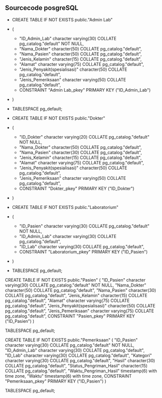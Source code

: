 ## Sourcecode posgreSQL

- CREATE TABLE IF NOT EXISTS public."Admin Lab"
- (
   - "ID_Admin_Lab" character varying(30) COLLATE pg_catalog."default" NOT NULL,
   - "Nama_Dokter" character(50) COLLATE pg_catalog."default",
   - "Nama_Pasien" character(50) COLLATE pg_catalog."default",
   - "Jenis_Kelamin" character(15) COLLATE pg_catalog."default",
   - "Alamat" character varying(75) COLLATE pg_catalog."default",
   - "Jenis_Penyakit(spesialisasi)" character(50) COLLATE pg_catalog."default",
   - "Jenis_Pemeriksaan" character varying(50) COLLATE pg_catalog."default",
   - CONSTRAINT "Admin Lab_pkey" PRIMARY KEY ("ID_Admin_Lab")
- )

- TABLESPACE pg_default;

- CREATE TABLE IF NOT EXISTS public."Dokter"
- (
    - "ID_Dokter" character varying(20) COLLATE pg_catalog."default" NOT NULL,
    - "Nama_Dokter" character(50) COLLATE pg_catalog."default",
    - "Nama_Pasien" character(30) COLLATE pg_catalog."default",
    - "Jenis_Kelamin" character(15) COLLATE pg_catalog."default",
    - "Alamat" character varying(75) COLLATE pg_catalog."default",
    - "Jenis_Penyakit(spesialisasi)" character(50) COLLATE pg_catalog."default",
    - "Jenis_Pemeriksaan" character varying(50) COLLATE pg_catalog."default",
    - CONSTRAINT "Dokter_pkey" PRIMARY KEY ("ID_Dokter")
- )

- CREATE TABLE IF NOT EXISTS public."Laboratorium"
- (
   - "ID_Pasien" character varying(30) COLLATE pg_catalog."default" NOT NULL,
   - "ID_Admin_Lab" character varying(30) COLLATE pg_catalog."default",
   - "ID_Lab" character varying(30) COLLATE pg_catalog."default",
   - CONSTRAINT "Laboratorium_pkey" PRIMARY KEY ("ID_Pasien")
- )

- TABLESPACE pg_default;

CREATE TABLE IF NOT EXISTS public."Pasien"
(
    "ID_Pasien" character varying(30) COLLATE pg_catalog."default" NOT NULL,
    "Nama_Dokter" character(50) COLLATE pg_catalog."default",
    "Nama_Pasien" character(30) COLLATE pg_catalog."default",
    "Jenis_Kelamin" character(15) COLLATE pg_catalog."default",
    "Alamat" character varying(75) COLLATE pg_catalog."default",
    "Jenis_Penyakit(spesialisasi)" character(50) COLLATE pg_catalog."default",
    "Jenis_Pemeriksaan" character varying(75) COLLATE pg_catalog."default",
    CONSTRAINT "Pasien_pkey" PRIMARY KEY ("ID_Pasien")
)

TABLESPACE pg_default;

CREATE TABLE IF NOT EXISTS public."Pemeriksaan"
(
    "ID_Pasien" character varying(30) COLLATE pg_catalog."default" NOT NULL,
    "ID_Admin_Lab" character varying(30) COLLATE pg_catalog."default",
    "ID_Lab" character varying(30) COLLATE pg_catalog."default",
    "Kategori" character varying(30) COLLATE pg_catalog."default",
    "Hasil" character(30) COLLATE pg_catalog."default",
    "Status_Pengriman_Hasil" character(15) COLLATE pg_catalog."default",
    "Waktu_Pengriman_Hasil" timestamp(6) with time zone,
    "Waktu" timestamp(6) with time zone,
    CONSTRAINT "Pemeriksaan_pkey" PRIMARY KEY ("ID_Pasien")
)

TABLESPACE pg_default;
